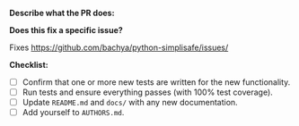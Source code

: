 **Describe what the PR does:**

**Does this fix a specific issue?**

Fixes https://github.com/bachya/python-simplisafe/issues/<ISSUE ID>
  
**Checklist:**

- [ ] Confirm that one or more new tests are written for the new functionality.
- [ ] Run tests and ensure everything passes (with 100% test coverage).
- [ ] Update `README.md` and `docs/` with any new documentation.
- [ ] Add yourself to `AUTHORS.md`.
